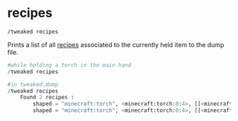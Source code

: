 # recipes

`/tweaked recipes`

Prints a list of all [recipes](/arguments/recipe) associated to the currently held item to the dump file.

```python
#while holding a torch in the main hand
/tweaked recipes

#in tweaked.dump
/tweaked recipes
	Found 2 recipes :
		shaped = "minecraft:torch", <minecraft:torch:0:4>, [[<minecraft:coal>][<stickWood>]]
		shaped = "minecraft:torch", <minecraft:torch:0:4>, [[<minecraft:coal:1>][<stickWood>]]
```